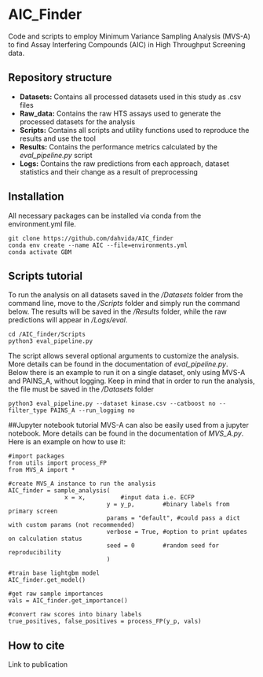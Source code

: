 # AIC_Finder
Code and scripts to employ Minimum Variance Sampling Analysis (MVS-A) to find Assay Interfering Compounds (AIC) in High Throughput Screening data.  

## Repository structure
- **Datasets:** Contains all processed datasets used in this study as .csv files  
- **Raw_data:** Contains the raw HTS assays used to generate the processed datasets for the analysis  
- **Scripts:** Contains all scripts and utility functions used to reproduce the results and use the tool  
- **Results:** Contains the performance metrics calculated by the *eval_pipeline.py* script  
- **Logs:** Contains the raw predictions from each approach, dataset statistics and their change as a result of preprocessing  

## Installation  
All necessary packages can be installed via conda from the environment.yml file.  
```
git clone https://github.com/dahvida/AIC_finder
conda env create --name AIC --file=environments.yml
conda activate GBM
```

## Scripts tutorial
To run the analysis on all datasets saved in the */Datasets* folder from the command line, move to the */Scripts* folder and simply run the command below. The results will be saved in the */Results* folder, while the raw predictions will appear in */Logs/eval*.  
```
cd /AIC_finder/Scripts
python3 eval_pipeline.py
```
The script allows several optional arguments to customize the analysis. More details can be found in the documentation of *eval_pipeline.py*.  
Below there is an example to run it on a single dataset, only using MVS-A and PAINS_A, without logging. Keep in mind that in order to run the analysis, the file must be saved in the */Datasets* folder  
```
python3 eval_pipeline.py --dataset kinase.csv --catboost no --filter_type PAINS_A --run_logging no
```

##Jupyter notebook tutorial
MVS-A can also be easily used from a jupyter notebook. More details can be found in the documentation of *MVS_A.py*.  
 Here is an example on how to use it:  
```
#import packages
from utils import process_FP
from MVS_A import *

#create MVS_A instance to run the analysis
AIC_finder = sample_analysis(
				x = x,			#input data i.e. ECFP
                      		y = y_p, 		#binary labels from primary screen
                      		params = "default",	#could pass a dict with custom params (not recommended)
                      		verbose = True,	#option to print updates on calculation status
                      		seed = 0		#random seed for reproducibility
                      		)

#train base lightgbm model
AIC_finder.get_model()

#get raw sample importances
vals = AIC_finder.get_importance()

#convert raw scores into binary labels
true_positives, false_positives = process_FP(y_p, vals)
```

## How to cite
Link to publication  


